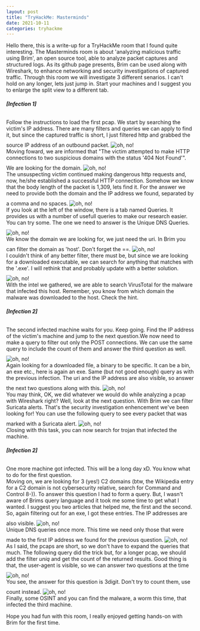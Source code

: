 ```yaml
---
layout: post
title: "TryHackMe: Masterminds"
date: 2021-10-11
categories: tryhackme
---
```


Hello there, this is a write-up for a TryHackMe room that I found quite interesting. The Masterminds room is about 'analyzing malicious traffic using <a url = "https://github.com/brimdata/brim/wiki">Brim</a>', an open source tool, able to analyze packet captures and structured logs. As its github page presents, Brim can be used along with Wireshark, to enhance networking and security investigations of captured traffic. Through this room we will investigate 3 different senarios. I can't hold on any longer, lets just jump in. Start your machines and I suggest you to enlarge the split view to a different tab.

<article>
	<h5><b>[Infection 1]</b></h5>
	<p style="margin-top: 2rem">
		Follow the instructions to load the first pcap. We start by searching the victim's IP address. There are many filters and queries we can apply to find it, but since the captured traffic is short, I just filtered http and grabbed the source IP address of an outbound packet.
		<img src="/securityegg/assets/images/tryhackme/masterminds/brim1.png" alt="oh, no!" style="margin-top: 2%; max-width: 100%"><br>
		Moving foward, we are informed that "The victim attempted to make HTTP connections to two suspicious domains with the status '404 Not Found'". We are looking for the domain.
		<img src="/securityegg/assets/images/tryhackme/masterminds/brim2.png" alt="oh, no!" style="margin-top: 2%; max-width: 100%"><br>
		The unsuspecting victim continued making dangerous http requests and, now, he/she established a successful HTTP connection. Somehow we know that the body length of the packet is 1,309, lets find it. For the answer we need to provide both the domain and the IP address we found, separated by a comma and no spaces.
		<img src="/securityegg/assets/images/tryhackme/masterminds/brim4.png" alt="oh, no!" style="margin-top: 2%; max-width: 100%"><br>
		If you look at the left of the window, there is a tab named Queries. It provides us with a number of usefull queries to make our research easier. You can try some. The one we need to answer is the Unique DNS Queries.
		<img src="/securityegg/assets/images/tryhackme/masterminds/brim5.png" alt="oh, no!" style="margin-top: 2%; max-width: 100%"><br>
		We know the domain we are looking for, we just need the uri. In Brim you can filter the domain as 'host'. Don't forget the ==.
		<img src="/securityegg/assets/images/tryhackme/masterminds/brim6.png" alt="oh, no!" style="margin-top: 2%; max-width: 100%"><br>
		I couldn't think of any better filter, there must be, but since we are looking for a downloaded executable, we can search for anything that matches with the '.exe'. I will rethink that and probably update with a better solution.
		<img src="/securityegg/assets/images/tryhackme/masterminds/brim7.png" alt="oh, no!" style="margin-top: 2%; max-width: 100%"><br>
		With the intel we gathered, we are able to search VirusTotal for the malware that infected this host. Remember, you know from which domain the malware was downloaded to the host. Check the hint.
	</p>
	<h5><b>[Infection 2]</b></h5>
	<p style="margin-top: 2rem">
		The second infected machine waits for you. Keep going. Find the IP address of the victim's machine and jump to the next question.We now need to make a query to filter out only the POST connections. We can use the same query to include the count of them and answer the third question as well.
		<img src="/securityegg/assets/images/tryhackme/masterminds/brim8.png" alt="oh, no!" style="margin-top: 2%; max-width: 100%"><br>
		Again looking for a downloaded file, a binary to be specific. It can be a bin, an exe etc., here is again an exe. Same (but not good enough) query as with the previous infection. The uri and the IP address are also visible, so answer the next two questions along with this.
		<img src="/securityegg/assets/images/tryhackme/masterminds/brim9.png" alt="oh, no!" style="margin-top: 2%; max-width: 100%"><br>
		You may think, OK, we did whatever we would do while analyzing a pcap with Wireshark right? Well, look at the next question. With Brim we can filter Suricata alerts. That's the security investigation enhencement we've been looking for! You can use the following query to see every packet that was marked with a Suricata alert.
		<img src="/securityegg/assets/images/tryhackme/masterminds/brim11.png" alt="oh, no!" style="margin-top: 2%; max-width: 100%"><br>
		Closing with this task, you can now search for trojan that infected the machine.
	</p>
	<h5><b>[Infection 2]</b></h5>
	<p style="margin-top: 2rem">
		One more machine got infected. This will be a long day xD. You know what to do for the first question.<br>
		Moving on, we are looking for 3 (yes!) C2 domains (btw, the Wikipedia entry for a C2 domain is not cybersecurity relative, search for Command and Control 8-)). To answer this question I had to form a query. But, I wasn't aware of Brims query language and it took me some time to get what I wanted. I suggest you two articles that helped me, <a url='https://medium.com/brim-securitys-knowledge-funnel/five-elegant-brim-queries-to-threat-hunt-in-zeek-logs-and-packet-captures-30eec4c09933'> the first</a> and <a url='https://medium.com/brim-securitys-knowledge-funnel/investigating-network-traffic-activity-using-brim-and-zeek-97efdf725f8e'>the second</a>. So, again filtering out for an exe, I got these entries. The IP addresses are also visible.
		<img src="/securityegg/assets/images/tryhackme/masterminds/brim12.png" alt="oh, no!" style="margin-top: 2%; max-width: 100%"><br>
		Unique DNS queries once more. This time we need only those that were made to the first IP address we found for the previous question.
		<img src="/securityegg/assets/images/tryhackme/masterminds/brim13.png" alt="oh, no!" style="margin-top: 2%; max-width: 100%"><br>
		As I said, the pcaps are short, so we don't have to expand the queries that much. The following query did the trick but, for a longer pcap, we should add the filter <i>uniq</i> and get the count of the returned results. Good thing is that, the user-agent is visible, so we can answer two questions at the time
		<img src="/securityegg/assets/images/tryhackme/masterminds/brim14.png" alt="oh, no!" style="margin-top: 2%; max-width: 100%"><br>
		You see, the answer for this question is 3digit. Don't try to count them, use count instead.
		<img src="/securityegg/assets/images/tryhackme/masterminds/brim15.png" alt="oh, no!" style="margin-top: 2%; max-width: 100%"><br>
		Finally, some OSINT and you can find the malware, a worm this time, that infected the third machine. <br>
	</p>
	Hope you had fun with this room, I really enjoyed getting hands-on with Brim for the first time.
</article>